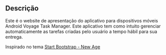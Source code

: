 ## Descrição

Este é o website de apresentação do aplicativo para dispositivos móveis Android Voyage Task Manager. Este aplicativo tem como intuito gerenciar automaticamente as tarefas criadas pelo usuário a tempo hábil para sua entrega.

Inspirado no tema [Start Bootstrap - New Age](https://startbootstrap.com/template-overviews/new-age/)


